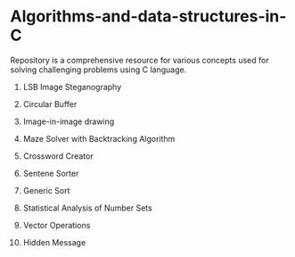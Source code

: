 # Algorithms-and-data-structures-in-C
Repository is a comprehensive resource for various concepts used for solving challenging problems using C language.
1) LSB Image Steganography

2) Circular Buffer

3) Image-in-image drawing

4) Maze Solver with Backtracking Algorithm 

5) Crossword Creator 

6) Sentene Sorter

7) Generic Sort

8) Statistical Analysis of Number Sets 

9) Vector Operations 

10) Hidden Message 
